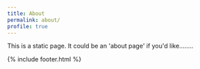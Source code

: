 ```yaml
---
title: About
permalink: about/
profile: true
---
```


This is a static page. It could be an 'about page' if you'd like........

{% include footer.html %}